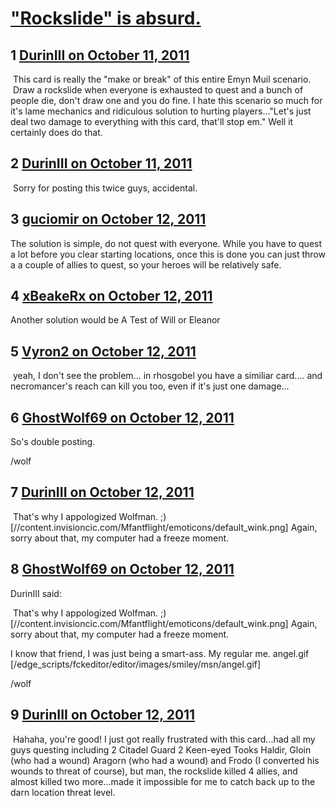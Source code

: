 # [&quot;Rockslide&quot; is absurd.](https://community.fantasyflightgames.com/topic/54576-rockslide-is-absurd/)

## 1 [DurinIII on October 11, 2011](https://community.fantasyflightgames.com/topic/54576-rockslide-is-absurd/?do=findComment&comment=540566)

 This card is really the "make or break" of this entire Emyn Muil scenario.  Draw a rockslide when everyone is exhausted to quest and a bunch of people die, don't draw one and you do fine. I hate this scenario so much for it's lame mechanics and ridiculous solution to hurting players..."Let's just deal two damage to everything with this card, that'll stop em." Well it certainly does do that.

## 2 [DurinIII on October 11, 2011](https://community.fantasyflightgames.com/topic/54576-rockslide-is-absurd/?do=findComment&comment=540569)

 Sorry for posting this twice guys, accidental.

## 3 [guciomir on October 12, 2011](https://community.fantasyflightgames.com/topic/54576-rockslide-is-absurd/?do=findComment&comment=540687)

The solution is simple, do not quest with everyone. While you have to quest a lot before you clear starting locations, once this is done you can just throw a a couple of allies to quest, so your heroes will be relatively safe.

## 4 [xBeakeRx on October 12, 2011](https://community.fantasyflightgames.com/topic/54576-rockslide-is-absurd/?do=findComment&comment=540699)

Another solution would be A Test of Will or Eleanor

## 5 [Vyron2 on October 12, 2011](https://community.fantasyflightgames.com/topic/54576-rockslide-is-absurd/?do=findComment&comment=540772)

 yeah, I don't see the problem... in rhosgobel you have a similiar card.... and necromancer's reach can kill you too, even if it's just one damage...

## 6 [GhostWolf69 on October 12, 2011](https://community.fantasyflightgames.com/topic/54576-rockslide-is-absurd/?do=findComment&comment=540783)

So's double posting.

/wolf

## 7 [DurinIII on October 12, 2011](https://community.fantasyflightgames.com/topic/54576-rockslide-is-absurd/?do=findComment&comment=540814)

 That's why I appologized Wolfman. ;) [//content.invisioncic.com/Mfantflight/emoticons/default_wink.png] Again, sorry about that, my computer had a freeze moment.

## 8 [GhostWolf69 on October 12, 2011](https://community.fantasyflightgames.com/topic/54576-rockslide-is-absurd/?do=findComment&comment=540831)

DurinIII said:

 That's why I appologized Wolfman. ;) [//content.invisioncic.com/Mfantflight/emoticons/default_wink.png] Again, sorry about that, my computer had a freeze moment.



I know that friend, I was just being a smart-ass. My regular me. angel.gif [/edge_scripts/fckeditor/editor/images/smiley/msn/angel.gif]

/wolf

## 9 [DurinIII on October 12, 2011](https://community.fantasyflightgames.com/topic/54576-rockslide-is-absurd/?do=findComment&comment=540908)

 Hahaha, you're good! I just got really frustrated with this card...had all my guys questing including 2 Citadel Guard 2 Keen-eyed Tooks Haldir, Gloin (who had a wound) Aragorn (who had a wound) and Frodo (I converted his wounds to threat of course), but man, the rockslide killed 4 allies, and almost killed two more...made it impossible for me to catch back up to the darn location threat level.

